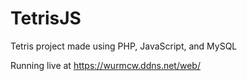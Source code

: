 # TetrisJS
Tetris project made using PHP, JavaScript, and MySQL

Running live at https://wurmcw.ddns.net/web/
